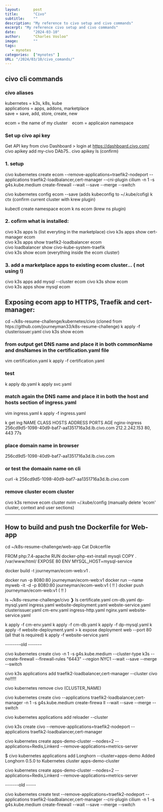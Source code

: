 ```yaml
---
layout:      post
title:       "Civo"
subtitle:    ""
description: "My reference to civo setup and civo commands"
excerpt: "My reference civo setup and civo commands"
date:        "2024-03-10"
author:      "Charles Vosloo"
image:       ""
tags:  
   - mynotes
categories:  ["mynotes" ]
URL: "/2024/03/10/civo_comands/"
---
```

## civo cli commands


### civo aliases 
kubernetes = k3s, k8s, kube  
applications = apps, addons, marketplace  
save = save, add, store, create, new

ecom = the name of my cluster ` ` ecom = applicaion namespace 

### Set up civo api key

Get API key from civo Dashboard > login at https://dashboard.civo.com/
civo apikey add my-civo  DAb75..
civo apikey ls (confirm)

### 1. setup 

civo kubernetes create ecom --remove-applications=traefik2-nodeport --applications traefik2-loadbalancer,cert-manager --cni-plugin cilium  -n 1 -s g4s.kube.medium create-firewall  --wait --save --merge --switch

civo kubernetes config ecom --save (adds kubeconfig to ~/.kube/cofig)
k ctx    (confirm current cluster with krew plugin)

kubectl create namespace ecom 
k ns ecom (krew ns plugin)

### 2. cofirm what is installed:
civo k3s apps ls  (list everyting in the marketplace)
civo k3s apps show cert-manager ecom        
civo k3s apps show traefik2-loadbalancer ecom      
civo loadbalancer show civo-kube-system-traefik  
civo k3s show ecom  (everything inside the ecom cluster)

### 3. add a marketplace apps to existing ecom cluster...  ( not using !)
civo k3s apps add mysql --cluster ecom 
civo k3s show ecom             
civo k3s apps show mysql ecom   

## Exposing ecom app to HTTPS, Traefik and cert-manager:

cd ~/k8s-resume-challenge/kubernetes/civo (cloned from htps://github.com/journeyman33/k8s-resume-challenge)
k apply -f clusterissuer.yaml
civo k3s show ecom 

### from output get DNS name and place it in both commonName and dnsNames in the certification.yaml file

vim certification.yaml
k apply -f certification.yaml

### test

k apply dp.yaml
k apply svc.yaml

### match again the DNS name and place it in both the host and hosts section of ingress.yaml
vim ingress.yaml
k apply -f ingress.yaml

 k get ing
NAME            CLASS    HOSTS                                              ADDRESS         PORTS     AGE
nginx-ingress   <none>   256cd9d5-1098-40d9-baf7-aa1351716a3d.lb.civo.com   212.2.242.153   80, 443   77s

### place domain name in browser
256cd9d5-1098-40d9-baf7-aa1351716a3d.lb.civo.com

### or test the domaain name  on cli
curl -k 256cd9d5-1098-40d9-baf7-aa1351716a3d.lb.civo.com


### remove cluster ecom cluster
civo k3s remove ecom cluster
nvim  ~/.kube/config (manually delete 'ecom' cluster, context and user sections)

------------
## How to build and push tne Dockerfile for Web-app
cd ~/k8s-resume-challenge/web-app
Cat Dokcerfile

FROM php:7.4-apache
RUN docker-php-ext-install mysqli
COPY . /var/www/html/ 
EXPOSE 80
ENV MYSQL_HOST=mysql-service

docker build -t journeyman/ecom-web:v1 .

docker run -p 8080:80 journeyman/ecom-web:v1
docker run --name myweb -it -d  -p 8080:80 journeyman/ecom-web:v1    ( !! )
docker push journeyman/ecom-web:v1  ( !! )

ls ~/k8s-resume-challenge/civo
❯ ls
certificate.yaml    cm-db.yaml   dp-mysql.yaml      ingress.yaml  website-deployment.yaml  webste-service.yaml
clusterissuer.yaml  cm-env.yaml  ingress-http.yaml  nginx.yaml    website-service.yaml

k apply -f cm-env.yaml 
k apply -f cm-db.yaml
k apply -f dp-mysql.yaml 
k apply -f website-deployment.yaml    >  k expose deployment web --port 80   (all that is required)
k apply -f website-service.yaml









--------old -------

civo kubernetes create civo -n 1 -s g4s.kube.medium --cluster-type k3s --create-firewall --firewall-rules "6443" --region NYC1 --wait --save --merge --switch

civo k3s applications add traefik2-loadbalancer,cert-manager --cluster civo    no!!!!!

civo kubernetes remove civo (CLUSTER_NAME)

civo kubernetes create civo --applications traefik2-loadbalancer,cert-manager -n 1 -s g4s.kube.medium create-firewa
ll   --wait --save --merge --switch


civo kubernetes applications add reloader --cluster <CLUSTER-NAME>

civo k3s create civo --remove-applications=traefik2-nodeport --applications traefik2-loadbalancer,cert-manager

civo kubernetes create apps-demo-cluster --nodes=2 --applications=Redis,Linkerd --remove-applications=metrics-server

$ civo kubernetes applications add Longhorn --cluster=apps-demo
Added Longhorn 0.5.0 to Kubernetes cluster apps-demo-cluster


civo kubernetes create apps-demo-cluster --nodes=2 --applications=Redis,Linkerd --remove-applications=metrics-server

-------old -----



civo kubernetes create test --remove-applications=traefik2-nodeport --applications traefik2-loadbalancer,cert-manager --cni-plugin cilium  -n 1 -s g4s.kube.medium create-firewall  --wait --save --merge --switch